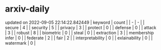 # arxiv-daily
updated on 2022-09-05 22:14:22.842449
| keyword | count |
| - | - |
| secure | 4 |
| security | 5 |
| privacy | 3 |
| protect | 0 |
| defense | 0 |
| attack | 3 |
| robust | 8 |
| biometric | 0 |
| steal | 0 |
| extraction | 3 |
| membership infer | 0 |
| federate | 2 |
| fair | 2 |
| interpretability | 0 |
| exlainability | 0 |
| watermark | 0 |
